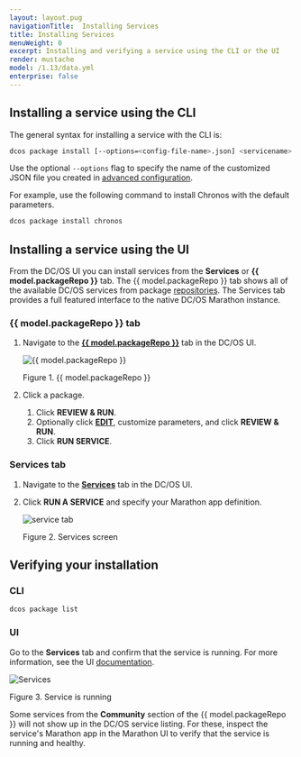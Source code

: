 ```yaml
---
layout: layout.pug
navigationTitle:  Installing Services
title: Installing Services
menuWeight: 0
excerpt: Installing and verifying a service using the CLI or the UI
render: mustache
model: /1.13/data.yml
enterprise: false
---
```


## Installing a service using the CLI

The general syntax for installing a service with the CLI is:

```bash
dcos package install [--options=<config-file-name>.json] <servicename>
```

Use the optional `--options` flag to specify the name of the customized JSON file you created in [advanced configuration](/mesosphere/dcos/1.13/deploying-services/config-universe-service/).

For example, use the following command to install Chronos with the default parameters.

```bash
dcos package install chronos
```

## Installing a service using the UI

From the DC/OS UI you can install services from the **Services** or **{{ model.packageRepo }}** tab. The {{ model.packageRepo }} tab shows all of the available DC/OS services from package [repositories](/mesosphere/dcos/1.13/administering-clusters/repo/). The Services tab provides a full featured interface to the native DC/OS Marathon instance.


### {{ model.packageRepo }} tab

1.  Navigate to the [**{{ model.packageRepo }}**](/mesosphere/dcos/1.13/gui/catalog/) tab in the DC/OS UI.

    ![{{ model.packageRepo }}](/mesosphere/dcos/1.13/img/GUI-Catalog-Main_View-1_12.png)

    Figure 1. {{ model.packageRepo }} 

2.  Click a package.
    1. Click **REVIEW & RUN**.
    2. Optionally click [**EDIT**](/mesosphere/dcos/1.13/deploying-services/config-universe-service/), customize parameters, and click **REVIEW & RUN**.
    3. Click **RUN SERVICE**.

### Services tab

1.  Navigate to the [**Services**](/mesosphere/dcos/1.13/gui/services/) tab in the DC/OS UI.
1.  Click **RUN A SERVICE** and specify your Marathon app definition.

    ![service tab](/mesosphere/dcos/1.13/img/GUI-Services-No_Services_Running-1_12.png)

    Figure 2. Services screen

## Verifying your installation

### CLI

```bash
dcos package list
```

### UI

Go to the **Services** tab and confirm that the service is running. For more information, see the UI [documentation](/mesosphere/dcos/1.13/gui/services/).

![Services](/mesosphere/dcos/1.13/img/GUI-Services-Running_Services_View-1_12.png)

Figure 3. Service is running

Some services from the **Community** section of the {{ model.packageRepo }} will not show up in the DC/OS service listing. For these, inspect the service's Marathon app in the Marathon UI to verify that the service is running and healthy.
